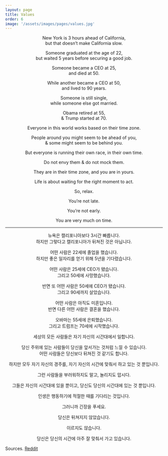 ```yaml
---
layout: page
title: Values
order: 6
image: '/assets/images/pages/values.jpg'
---
```


<div style="text-align: center;">
    <p>
    New York is 3 hours ahead of California,<br/>
    but that doesn’t make California slow.
    </p>
    <p>
    Someone graduated at the age of 22,<br/>
    but waited 5 years before securing a good job.
    </p>
    <p>
    Someone became a CEO at 25,<br/>
    and died at 50.
    </p>
    <p>
    While another became a CEO at 50,<br/>
    and lived to 90 years.
    </p>
    <p>
    Someone is still single,<br/>
    while someone else got married.
    </p>
    <p>
    Obama retired at 55,<br/>
    & Trump started at 70.
    </p>
    <p>
    Everyone in this world works based on their time zone.
    </p>
    <p>
    People around you might seem to be ahead of you,<br/>
    & some might seem to be behind you.
    </p>
    <p>
    But everyone is running their own race, in their own time.
    </p>
    <p>
    Do not envy them & do not mock them.
    </p>
    <p>
    They are in their time zone, and you are in yours.
    </p>
    <p>
    Life is about waiting for the right moment to act.
    </p>
    <p>
    So, relax.
    </p>
    <p>
    You’re not late.
    </p>
    <p>
    You’re not early.
    </p>
    <p>
    You are very much on time.
    </p>
    <hr/>
    <p>
    뉴욕은 캘리포니아보다 3시간 빠릅니다.<br/>
    하지만 그렇다고 캘리포니아가 뒤쳐진 것은 아닙니다.
    </p>
    <p>
    어떤 사람은 22세에 졸업을 했습니다.<br/>
    하지만 좋은 일자리를 얻기 위해 5년을 기다렸습니다.
    </p>
    <p>
    어떤 사람은 25세에 CEO가 됐습니다.<br/>
    그리고 50세에 사망했습니다.
    </p>
    <p>
    반면 또 어떤 사람은 50세에 CEO가 됐습니다.<br/>
    그리고 90세까지 살았습니다.
    </p>
    <p>
    어떤 사람은 아직도 미혼입니다.<br/>
    반면 다른 어떤 사람은 결혼을 했습니다.
    </p>
    <p>
    오바마는 55세에 은퇴했습니다.<br/>
    그리고 트럼프는 70세에 시작했습니다.
    </p>
    <p>
    세상의 모든 사람들은 자기 자신의 시간대에서 일합니다.
    </p>
    <p>
    당신 주위에 있는 사람들이 당신을 앞서가는 것처럼 느낄 수 있습니다.<br/>
    어떤 사람들은 당신보다 뒤쳐진 것 같기도 합니다.
    </p>
    <p>
    하지만 모두 자기 자신의 경주를, 자기 자신의 시간에 맞춰서 하고 있는 것 뿐입니다.
    </p>
    <p>
    그런 사람들을 부러워하지도 말고, 놀리지도 맙시다.
    </p>
    <p>
    그들은 자신의 시간대에 있을 뿐이고, 당신도 당신의 시간대에 있는 것 뿐입니다.
    </p>
    <p>
    인생은 행동하기에 적절한 때를 기다리는 것입니다.
    </p>
    <p>
    그러니까 긴장을 푸세요.
    </p>
    <p>
    당신은 뒤쳐지지 않았습니다.
    </p>
    <p>
    이르지도 않습니다.
    </p>
    <p>
    당신은 당신의 시간에 아주 잘 맞춰서 가고 있습니다.
    </p>
</div>

Sources. [Reddit](https://www.reddit.com/r/GetMotivated/comments/7w9sy2/image_you_are_very_much_on_time)
